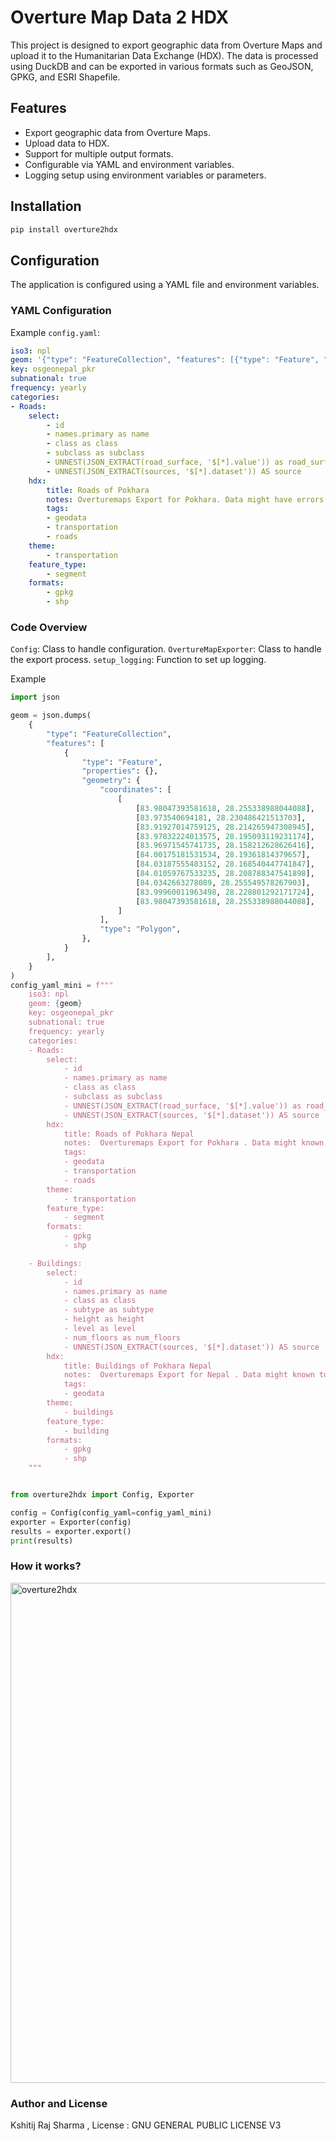 # Overture Map Data 2 HDX

This project is designed to export geographic data from Overture Maps and upload it to the Humanitarian Data Exchange (HDX). The data is processed using DuckDB and can be exported in various formats such as GeoJSON, GPKG, and ESRI Shapefile.

## Features

- Export geographic data from Overture Maps.
- Upload data to HDX.
- Support for multiple output formats.
- Configurable via YAML and environment variables.
- Logging setup using environment variables or parameters.


## Installation

```bash
pip install overture2hdx
```

## Configuration

The application is configured using a YAML file and environment variables.

### YAML Configuration

Example `config.yaml`:
```yaml
iso3: npl
geom: '{"type": "FeatureCollection", "features": [{"type": "Feature", "properties": {}, "geometry": {"coordinates": [[]], "type": "Polygon"}}]}'
key: osgeonepal_pkr
subnational: true
frequency: yearly
categories:
- Roads:
    select:
        - id
        - names.primary as name
        - class as class
        - subclass as subclass
        - UNNEST(JSON_EXTRACT(road_surface, '$[*].value')) as road_surface
        - UNNEST(JSON_EXTRACT(sources, '$[*].dataset')) AS source
    hdx:
        title: Roads of Pokhara
        notes: Overturemaps Export for Pokhara. Data might have errors but has gone through validation checks.
        tags:
        - geodata
        - transportation
        - roads
    theme:
        - transportation
    feature_type:
        - segment
    formats:
        - gpkg
        - shp

```
### Code Overview

`Config`: Class to handle configuration.
`OvertureMapExporter`: Class to handle the export process.
`setup_logging`: Function to set up logging.

Example 
```python
import json

geom = json.dumps(
    {
        "type": "FeatureCollection",
        "features": [
            {
                "type": "Feature",
                "properties": {},
                "geometry": {
                    "coordinates": [
                        [
                            [83.98047393581618, 28.255338988044088],
                            [83.973540694181, 28.230486421513703],
                            [83.91927014759125, 28.214265947308945],
                            [83.97832224013575, 28.195093119231174],
                            [83.96971545741735, 28.158212628626416],
                            [84.00175181531534, 28.19361814379657],
                            [84.03187555483152, 28.168540447741847],
                            [84.01059767533235, 28.208788347541898],
                            [84.0342663278089, 28.255549578267903],
                            [83.99960011963498, 28.228801292171724],
                            [83.98047393581618, 28.255338988044088],
                        ]
                    ],
                    "type": "Polygon",
                },
            }
        ],
    }
)
config_yaml_mini = f"""
    iso3: npl
    geom: {geom}
    key: osgeonepal_pkr
    subnational: true
    frequency: yearly
    categories:
    - Roads:
        select:
            - id
            - names.primary as name
            - class as class
            - subclass as subclass
            - UNNEST(JSON_EXTRACT(road_surface, '$[*].value')) as road_surface
            - UNNEST(JSON_EXTRACT(sources, '$[*].dataset')) AS source
        hdx:
            title: Roads of Pokhara Nepal
            notes:  Overturemaps Export for Pokhara . Data might known to have errors however gone through validation checks to detect map errors, breakage, and vandalism . Sources would be combination of OSM and Other openly available datasets in the region including facebook roads and ESRI community datasets
            tags:
            - geodata
            - transportation
            - roads
        theme:
            - transportation
        feature_type:
            - segment
        formats:
            - gpkg
            - shp

    - Buildings:
        select:
            - id
            - names.primary as name
            - class as class
            - subtype as subtype
            - height as height
            - level as level
            - num_floors as num_floors
            - UNNEST(JSON_EXTRACT(sources, '$[*].dataset')) AS source
        hdx:
            title: Buildings of Pokhara Nepal
            notes:  Overturemaps Export for Nepal . Data might known to have errors however gone through validation checks to detect map errors, breakage, and vandalism . Sources would be combination of OSM and Other openly available datasets in the region including facebook roads and ESRI community datasets
            tags:
            - geodata
        theme:
            - buildings
        feature_type:
            - building
        formats:
            - gpkg
            - shp
    """


from overture2hdx import Config, Exporter

config = Config(config_yaml=config_yaml_mini)
exporter = Exporter(config)
results = exporter.export()
print(results)
```

### How it works?
<img src="https://github.com/user-attachments/assets/c15e09eb-b2d2-4d05-8212-414ab097dd65" alt="overture2hdx" height="800">

### Author and License 
Kshitij Raj Sharma , License : GNU GENERAL PUBLIC LICENSE V3

